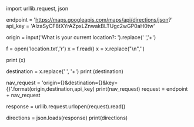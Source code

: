 import urllib.request, json

endpoint = 'https://maps.googleapis.com/maps/api/directions/json?'
api_key = 'AIzaSyCF8tXYrAZpxLZnwakBLTUgc2wGP0aH0tw'

origin = input('What is your current location?: ').replace(' ','+')

f = open('location.txt','r')
x = f.read()
x = x.replace("\n",'')

print (x)

destination = x.replace(' ', '+')
print (destination)

nav_request = 'origin={}&destination={}&key={}'.format(origin,destination,api_key)
print(nav_request)
request = endpoint + nav_request

response = urllib.request.urlopen(request).read()

directions = json.loads(response)
print(directions)
